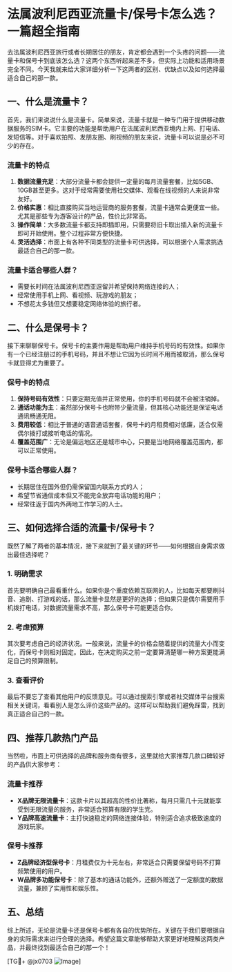 # 法属波利尼西亚流量卡/保号卡怎么选？一篇超全指南

去法属波利尼西亚旅行或者长期居住的朋友，肯定都会遇到一个头疼的问题——流量卡和保号卡到底该怎么选？这两个东西听起来差不多，但实际上功能和适用场景完全不同。今天我就来给大家详细分析一下这两者的区别、优缺点以及如何选择最适合自己的那一款。

## 一、什么是流量卡？

首先，我们来说说什么是流量卡。简单来说，流量卡就是一种专门用于提供移动数据服务的SIM卡。它主要的功能是帮助用户在法属波利尼西亚境内上网、打电话、发短信等。对于喜欢拍照、发朋友圈、刷视频的朋友来说，流量卡可以说是必不可少的存在。

### 流量卡的特点

1. **数据流量充足**：大部分流量卡都会提供一定量的每月流量套餐，比如5GB、10GB甚至更多。这对于经常需要使用社交媒体、观看在线视频的人来说非常友好。
2. **价格实惠**：相比直接购买当地运营商的服务套餐，流量卡通常会更便宜一些。尤其是那些专为游客设计的产品，性价比非常高。
3. **操作简单**：大多数流量卡都支持即插即用，只需要将旧卡取出插入新的流量卡即可开始使用。整个过程非常方便快捷。
4. **灵活选择**：市面上有各种不同类型的流量卡可供选择，可以根据个人需求挑选最适合自己的那一款。

### 流量卡适合哪些人群？

- 需要长时间在法属波利尼西亚逗留并希望保持网络连接的人；
- 经常使用手机上网、看视频、玩游戏的朋友；
- 不想花太多钱但又想要稳定网络体验的旅行者。

## 二、什么是保号卡？

接下来聊聊保号卡。保号卡的主要作用是帮助用户维持手机号码的有效性。如果你有一个已经注册过的手机号码，并且不想让它因为长时间不用而被取消，那么保号卡就显得尤为重要了。

### 保号卡的特点

1. **保持号码有效性**：只要定期充值并正常使用，你的手机号码就不会被注销掉。
2. **通话功能为主**：虽然部分保号卡也附带少量流量，但其核心功能还是保证电话通讯畅通无阻。
3. **费用较低**：相比于普通的语音通话套餐，保号卡的月租费相对低廉，适合仅需偶尔拨打或接听电话的情况。
4. **覆盖范围广**：无论是偏远地区还是城市中心，只要是当地网络覆盖范围内，都可以正常使用。

### 保号卡适合哪些人群？

- 长期居住在国外但仍需保留国内联系方式的人；
- 希望节省通信成本但又不能完全放弃电话功能的用户；
- 经常往返于国内外两地工作学习的人士。

## 三、如何选择合适的流量卡/保号卡？

既然了解了两者的基本情况，接下来就到了最关键的环节——如何根据自身需求做出最佳选择呢？

### 1. 明确需求

首先要明确自己最看重什么。如果你是个重度依赖互联网的人，比如每天都要刷抖音、追剧、打游戏的话，那么流量卡显然是更好的选择；但如果只是偶尔需要用手机拨打电话，对数据流量需求不高，那么保号卡可能更适合你。

### 2. 考虑预算

其次要考虑自己的经济状况。一般来说，流量卡的价格会随着提供的流量大小而变化，而保号卡则相对固定。因此，在决定购买之前一定要算清楚哪一种方案更能满足自己的预算限制。

### 3. 查看评价

最后不要忘了查看其他用户的反馈意见。可以通过搜索引擎或者社交媒体平台搜索相关关键词，看看别人是怎么评价这些产品的。这样可以帮助我们避免踩雷，找到真正适合自己的一款。

## 四、推荐几款热门产品

当然啦，市面上可供选择的品牌和服务商有很多，这里就给大家推荐几款口碑较好的产品供大家参考：

### 流量卡推荐

- **X品牌无限流量卡**：这款卡片以其超高的性价比著称，每月只需几十元就能享受到无限流量的服务，非常适合预算有限的学生党。
- **Y品牌高速流量卡**：主打快速稳定的网络连接体验，特别适合追求极致速度的游戏玩家。

### 保号卡推荐

- **Z品牌经济型保号卡**：月租费仅为十元左右，非常适合只需要保留号码不打算频繁使用的用户。
- **W品牌多功能保号卡**：除了基本的通话功能外，还额外赠送了一定额度的数据流量，兼顾了实用性和娱乐性。

## 五、总结

综上所述，无论是流量卡还是保号卡都有各自的优势所在。关键在于我们要根据自身的实际需求来进行合理的选择。希望这篇文章能够帮助大家更好地理解这两类产品，并最终找到最适合自己的那一个！

[TG💪+ @jx0703 ![Image](https://github.com/user-attachments/assets/dbca1d08-cadb-493c-b0ec-ad6f7a83f270)]